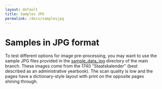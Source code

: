 ```yaml
---
layout: default
title: Samples JPG
permalink: /docs/samplesjpg
---
```


# Samples in JPG format

To test different options for image pre-processing, you may want to use the sample JPG files provided in the [sample_data_jpg](https://github.com/MonikaBarget/atr-historical-research/tree/main/sample_data_jpg) directory of the main branch. These images come from the 1740 "Staatskalender" (best described as an administrative yearbook). The scan quality is low and the pages have a dictionary-style layout with print on the opposite pages shining through.
